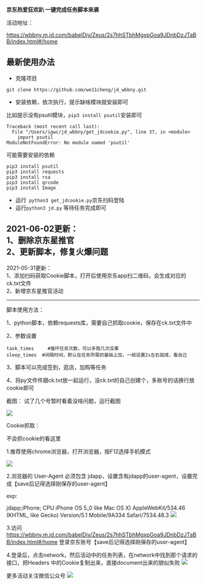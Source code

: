 <b>京东热爱狂欢趴 一键完成任务脚本来袭</b>

活动地址：

https://wbbny.m.jd.com/babelDiy/Zeus/2s7hhSTbhMgxpGoa9JDnbDzJTaBB/index.html#/home

## 最新使用办法
- 克隆项目

```
git clone https://github.com/we11cheng/jd_wbbny.git
```
- 安装依赖，依次执行，提示缺啥模块就安装即可

比如提示没有psutil模块，`pip3 install psutil`安装即可

```
Traceback (most recent call last):
  File "/Users/igwc/jd_wbbny/get_jdcookie.py", line 37, in <module>
    import psutil
ModuleNotFoundError: No module named 'psutil'
```

可能需要安装的依赖

```
pip3 install psutil
pip3 install requests
pip3 install rsa
pip3 install qrcode
pip3 install Image
```
- 运行` python3 get_jdcookie.py`京东扫码登陆
- 运行`python3 jd.py` 等待任务完成即可


**2021-06-02更新：<br>
1、删除京东星推官<br>
2、更新脚本，修复火爆问题**
-
2021-05-31更新：<br>
1、添加扫码获取Cookie脚本，打开后使用京东app扫二维码，会生成对应的ck.txt文件<br>
2、新增京东星推官活动

<hr>
脚本使用方法：


1、python脚本，依赖requests库，需要自己抓取cookie，保存在ck.txt文件中

2、参数设置

    task_times     #循环任务次数，可以多跑几次没事
    sleep_times  #间隔时间，默认在任务所需的基础上加，一般设置2s左右就成，看自己

3、脚本可以完成签到，逛店，加购等任务

4、将py文件件跟ck.txt放一起运行，没ck.txt的自己创建个，多账号的话换行放cookie即可

截图：
试了几个号暂时看着没啥问题，运行截图

<img src='https://image.planet.youku.com/img/100/28/62238/i_1490875862238_0ed9b71bf959f06a1e81684cb5b89291_b_w308h705_face_w308h705_x0y0w0h0c0.jpg'>

Cookie抓取：

不会抓cookie的看这里

1.推荐使用chrome浏览器，打开浏览器，按F12选择手机模式

<img src='https://image.planet.youku.com/img/100/28/62238/i_1490875862238_165fa22eca1c6c8c43f9b38b8b50a1f0_b_w855h277_face_w855h277_x0y0w0h0c0.png'>

2.浏览器的 User-Agent 必须包含 jdapp，设置含有jdapp的user-agent，设置完成【save后记得选择刚保存的user-agent】

exp:

jdapp;iPhone; CPU iPhone OS 5_0 like Mac OS X) AppleWebKit/534.46 (KHTML, like Gecko) Version/5.1 Mobile/9A334 Safari/7534.48.3
<img src='https://image.planet.youku.com/img/100/28/62238/i_1490875862238_5d8af6a784d21741be12bb7efb78a4f4_b_w1006h479_face_w1006h479_x0y0w0h0c0.png'>

3.访问 https://wbbny.m.jd.com/babelDiy/Zeus/2s7hhSTbhMgxpGoa9JDnbDzJTaBB/index.html#/home
 登录京东账号【save后记得选择刚保存的user-agent】

4.登录后，点击network，然后活动中的任务列表，在network中找到那个请求的接口，把Headers 中的Cookie复制出来，直接document出来的貌似失败
<img src='https://image.planet.youku.com/img/100/28/62238/i_1490875862238_05ef0bdf914bc70a89cdde3876324780_b_w1188h1057_face_w1188h1057_x0y0w0h0c0.png'>

更多活动关注微信公众号
![](https://gitee.com/he11oworld/picBed/raw/master/WechatIMG653.png)
